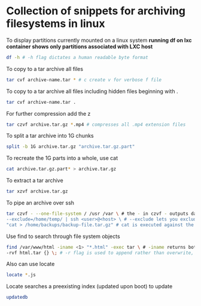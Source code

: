 # Collection of snippets for archiving filesystems in linux

To display partitions currently mounted on a linux system **running df on lxc container shows only partitions associated with LXC host**

```sh
df -h # -h flag dictates a human readable byte format
```

To copy to a tar archive all files

```sh
tar cvf archive-name.tar * # c create v for verbose f file
```

To copy to a tar archive all files including hidden files beginning with .

```sh
tar cvf archive-name.tar .
```

For further compression add the z

```sh
tar czvf archive.tar.gz *.mp4 # compresses all .mp4 extension files
```

To split a tar archive into 1G chunks

```sh
split -b 1G archive.tar.gz "archive.tar.gz.part"
```

To recreate the 1G parts into a whole, use cat

```sh
cat archive.tar.gz.part* > archive.tar.gz
```

To extract a tar archive

```sh
tar xzvf archive.tar.gz
```

To pipe an archive over ssh

```sh
tar czvf - --one-file-system / /usr /var \ # the - in czvf - outputs data to standard output pushing the details to the end of the command, --one-file-system argument excludes all data from any filesystem besides current and won't include pseudo partitions like /sys/ and /dev/
--exclude=/home/temp/ | ssh <user>@<host> \ # --exclude lets you exclude data from current file system
"cat > /home/backups/backup-file.tar.gz" # cat is executed against the archive data stream
```

Use find to search through file system objects

```sh
find /var/www/html -iname <1> "*.html" -exec tar \ # -iname returns both upper and lowercase ( -name for case-sensitive ) -exec is execute if true `0` status is returned until the ; is encountered the {} is replaced by the current file being processed
-rvf html.tar {} \; # -r flag is used to append rather than overwrite, the \; is used to escape to protect from expansion by the shell
```

Also can use locate

```sh
locate *.js
```

Locate searches a preexisting index (updated upon boot) to update

```sh
updatedb
```